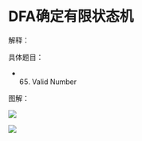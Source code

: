 # DFA确定有限状态机

解释：


具体题目：

* 65. Valid Number

图解：

![][1]

![][2]


[1]: http://xuelangzf-github.qiniudn.com/LeetCode65_ValidNumber.png 
[2]: http://xuelangzf-github.qiniudn.com/LeetCode65_State_change.png 
